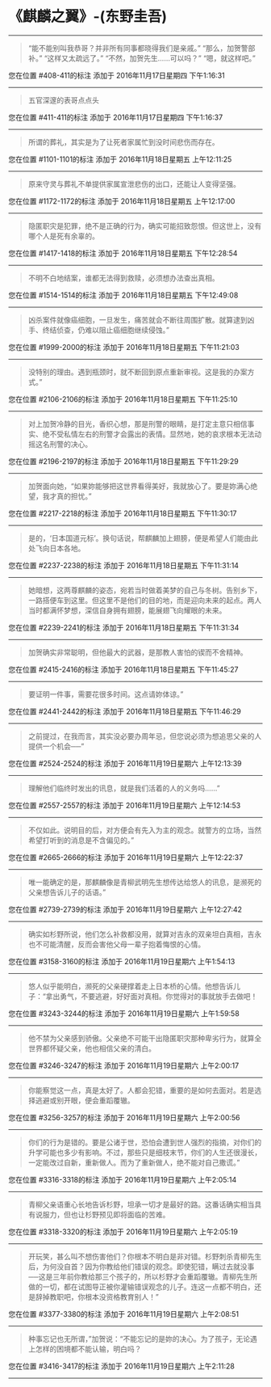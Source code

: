 # 《麒麟之翼》-(东野圭吾)

---

> “能不能别叫我恭哥？并非所有同事都晓得我们是亲戚。” “那么，加贺警部补。” “这样又太疏远了。” “不然，加贺先生……可以吗？” “嗯，就这样吧。”

您在位置 #408-411的标注 添加于 2016年11月17日星期四 下午1:16:31

---

> 五官深邃的表哥点点头

您在位置 #411-411的标注 添加于 2016年11月17日星期四 下午1:16:37

---

> 所谓的葬礼，其实是为了让死者家属忙到没时间悲伤而存在。

您在位置 #1101-1101的标注 添加于 2016年11月18日星期五 上午12:11:25

---

> 原来守灵与葬礼不单提供家属宣泄悲伤的出口，还能让人变得坚强。

您在位置 #1172-1172的标注 添加于 2016年11月18日星期五 上午12:17:00

---

> 隐匿职灾是犯罪，绝不是正确的行为，确实可能招致怨恨。但这世上，没有哪个人是死有余辜的。

您在位置 #1417-1418的标注 添加于 2016年11月18日星期五 下午12:28:54

---

> 不明不白地结案，谁都无法得到救赎，必须想办法查出真相。

您在位置 #1514-1514的标注 添加于 2016年11月18日星期五 下午12:49:08

---

> 凶杀案件就像癌细胞，一旦发生，痛苦就会不断往周围扩散。就算逮到凶手、终结侦查，仍难以阻止癌细胞继续侵蚀。”

您在位置 #1999-2000的标注 添加于 2016年11月18日星期五 下午11:21:03

---

> 没特别的理由。遇到瓶颈时，就不断回到原点重新审视。这是我的办案方式。”

您在位置 #2106-2106的标注 添加于 2016年11月18日星期五 下午11:25:10

---

> 对上加贺冷静的目光，香织心想，那是刑警的眼睛，是打定主意只相信事实、绝不受私情左右的刑警才会露出的表情。显然地，她的哀求根本无法动摇这名刑警的决心。

您在位置 #2196-2197的标注 添加于 2016年11月18日星期五 下午11:29:29

---

> 加贺面向她，“如果妳能够把这世界看得美好，我就放心了。要是妳满心绝望，我才真的担忧。”

您在位置 #2217-2218的标注 添加于 2016年11月18日星期五 下午11:30:17

---

> 是的，‘日本国道元标’。换句话说，帮麒麟加上翅膀，便是希望人们能由此处飞向日本各地。

您在位置 #2237-2238的标注 添加于 2016年11月18日星期五 下午11:31:14

---

> 她暗想，这两尊麒麟的姿态，宛若当时做着美梦的自己与冬树。告别乡下，一路搭便车到这里。但这里不是他们的目的地，而是迎向未来的起点。两人当时都满怀梦想，深信自身拥有翅膀，能展翅飞向耀眼的未来。

您在位置 #2239-2241的标注 添加于 2016年11月18日星期五 下午11:31:34

---

> 加贺确实非常聪明，但他最大的武器，是那教人害怕的锲而不舍精神。

您在位置 #2415-2416的标注 添加于 2016年11月18日星期五 下午11:45:27

---

> 要证明一件事，需要花很多时间。这点请妳体谅。”

您在位置 #2441-2442的标注 添加于 2016年11月18日星期五 下午11:46:29

---

> 之前提过，在我而言，其实没必要办周年忌，但您说必须为想追思父亲的人提供一个机会──”

您在位置 #2524-2524的标注 添加于 2016年11月19日星期六 上午12:13:39

---

> 理解他们临终时发出的讯息，就是我们活着的人的义务吗……”

您在位置 #2557-2557的标注 添加于 2016年11月19日星期六 上午12:14:53

---

> 不仅如此。说明目的后，对方便会有先入为主的观念。就警方的立场，当然希望打听到的消息是不含偏见的。”

您在位置 #2665-2666的标注 添加于 2016年11月19日星期六 上午12:22:37

---

> 唯一能确定的是，那麒麟像是青柳武明先生想传达给悠人的讯息，是濒死的父亲想告诉儿子的话语。”

您在位置 #2739-2739的标注 添加于 2016年11月19日星期六 上午12:27:42

---

> 确实如杉野所说，他们怎么补救都没用，就算对吉永的双亲坦白真相，吉永也不可能清醒，反而会害他父母一辈子抱着悔恨的心情。

您在位置 #3158-3160的标注 添加于 2016年11月19日星期六 上午1:54:13

---

> 悠人似乎能明白，濒死的父亲硬撑着走上日本桥的心情。他想告诉儿子：“拿出勇气，不要逃避，好好面对真相。你觉得对的事就放手去做吧！

您在位置 #3243-3244的标注 添加于 2016年11月19日星期六 上午1:59:58

---

> 他不禁为父亲感到骄傲。父亲绝不可能干出隐匿职灾那种卑劣行为，就算全世界都怀疑父亲，他也相信父亲的清白。

您在位置 #3246-3247的标注 添加于 2016年11月19日星期六 上午2:00:17

---

> 你能察觉这一点，真是太好了。人都会犯错，重要的是如何去面对。若是选择逃避或别开眼，便会重蹈覆辙。

您在位置 #3256-3257的标注 添加于 2016年11月19日星期六 上午2:00:56

---

> 你们的行为是错的。要是公诸于世，恐怕会遭到世人强烈的指摘，对你们的升学可能也多少有影响。不过，那些只是细枝末节，你们的人生还很漫长，一定能改过自新，重新做人。而为了重新做人，绝不能对自己撒谎。”

您在位置 #3316-3318的标注 添加于 2016年11月19日星期六 上午2:05:14

---

> 青柳父亲语重心长地告诉杉野，坦承一切才是最好的路。这番话确实相当具有说服力，但也让杉野预见即将面临的苦难。

您在位置 #3318-3320的标注 添加于 2016年11月19日星期六 上午2:05:19

---

> 开玩笑，甚么叫不想伤害他们？你根本不明白是非对错。杉野刺杀青柳先生后，为何没自首？因为你教给他们错误的观念。即使犯错，瞒过去就没事──这是三年前你教给那三个孩子的，所以杉野才会重蹈覆辙。青柳先生所做的一切，都在试图导正被你灌输错误观念的儿子。连这一点都不明白，还是辞掉教职吧，你根本没资格教育别人！”

您在位置 #3377-3380的标注 添加于 2016年11月19日星期六 上午2:08:51

---

> 种事忘记也无所谓，”加贺说：“不能忘记的是妳的决心。为了孩子，无论遇上怎样的困境都不能认输，明白吗？

您在位置 #3416-3417的标注 添加于 2016年11月19日星期六 上午2:11:28

---

